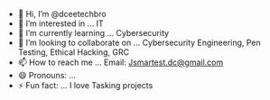 - 👋 Hi, I’m @dceetechbro
- 👀 I’m interested in ... IT
- 🌱 I’m currently learning ... Cybersecurity
- 💞️ I’m looking to collaborate on ... Cybersecurity Engineering, Pen Testing, Ethical Hacking, GRC
- 📫 How to reach me ... Email: Jsmartest.dc@gmail.com
- 😄 Pronouns: ...
- ⚡ Fun fact: ... I love Tasking projects

<!---
dceetechbro/dceetechbro is a ✨ special ✨ repository because its `README.md` (this file) appears on your GitHub profile.
You can click the Preview link to take a look at your changes.
--->
